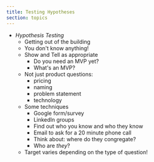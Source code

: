 ```yaml
---
title: Testing Hypotheses
section: topics
---
```

* *Hypothesis Testing*
	* Getting out of the building
	* You don't know anything!
	* Show and Tell as appropriate
		* Do you need an MVP yet?
		* What's an MVP?
	* Not just product questions: 
		* pricing
		* naming
		* problem statement
		* technology
	* Some techniques
		* Google form/survey
		* LinkedIn groups
		* Find out who you know and who they know
		* Email to ask for a 20 minute phone call
		* Think about: where do they congregate?
		* Who are _they_?
	* Target varies depending on the type of question!

